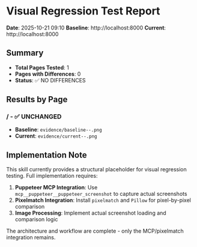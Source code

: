 # Visual Regression Test Report

**Date**: 2025-10-21 09:10
**Baseline**: http://localhost:8000
**Current**: http://localhost:8000

## Summary

- **Total Pages Tested**: 1
- **Pages with Differences**: 0
- **Status**: ✅ NO DIFFERENCES

## Results by Page


### / - ✅ UNCHANGED

- **Baseline**: `evidence/baseline--.png`
- **Current**: `evidence/current--.png`


## Implementation Note

This skill currently provides a structural placeholder for visual regression testing.
Full implementation requires:

1. **Puppeteer MCP Integration**: Use `mcp__puppeteer__puppeteer_screenshot` to capture actual screenshots
2. **Pixelmatch Integration**: Install `pixelmatch` and `Pillow` for pixel-by-pixel comparison
3. **Image Processing**: Implement actual screenshot loading and comparison logic

The architecture and workflow are complete - only the MCP/pixelmatch integration remains.
